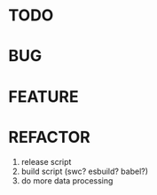 # TODO

# BUG

# FEATURE

# REFACTOR

1. release script
2. build script (swc? esbuild? babel?)
3. do more data processing
